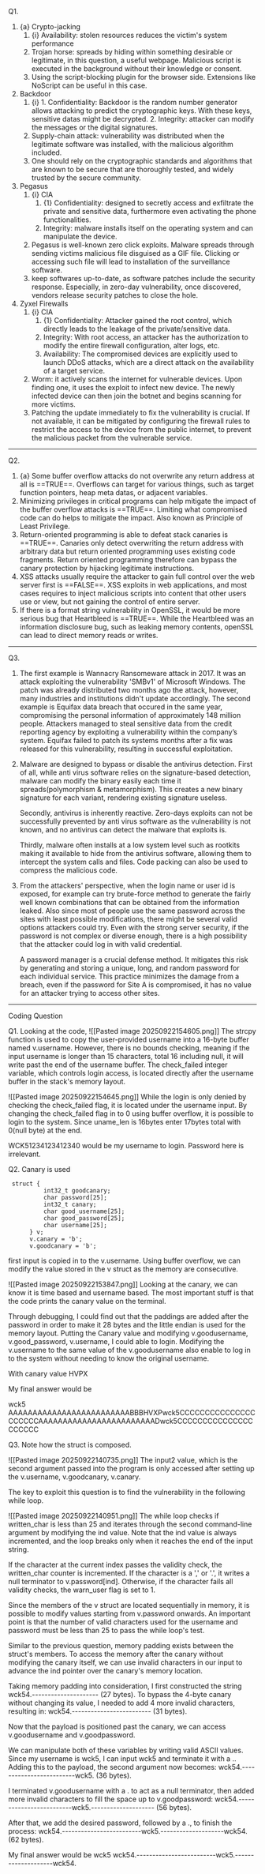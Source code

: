 Q1.
1. {a} Crypto-jacking
	1. {i} Availability: stolen resources reduces the victim's system performance
	2. Trojan horse: spreads by hiding within something desirable or legitimate, in this question, a useful webpage. Malicious script is executed in the background without their knowledge or consent.
	3. Using the script-blocking plugin for the browser side. Extensions like NoScript can be useful in this case.
2. Backdoor
	1. {i} 
			1. Confidentiality: Backdoor is the random number generator allows attacking to predict the cryptographic keys. With these keys, sensitive datas might be decrypted. 
			2. Integrity: attacker can modify the messages or the digital signatures.
	2. Supply-chain attack: vulnerability was distributed when the legitimate software was installed, with the malicious algorithm included.
	3. One should rely on the cryptographic standards and algorithms that are known to be secure that are thoroughly tested, and widely trusted by the secure community.
3. Pegasus
	1. {i}  CIA
		1. {1} Confidentiality: designed to secretly access and exfiltrate the private and sensitive data, furthermore even activating the phone functionalities. 
		2. Integrity: malware installs itself on the operating system and can manipulate the device. 
	2. Pegasus is well-known zero click exploits. Malware spreads through sending victims malicious file disguised as a GIF file. Clicking or accessing such file will lead to installation of the surveillance software. 
	3. keep softwares up-to-date, as software patches include the security response. 
	   Especially, in zero-day vulnerability, once discovered, vendors release security patches to close the hole. 
4. Zyxel Firewalls
	1. {i} CIA
	    1. {1} Confidentiality: Attacker gained the root control, which directly leads to the leakage of the private/sensitive data.
	    2. Integrity: With root access, an attacker has the authorization to modify the entire firewall configuration, alter logs, etc. 
	    3. Availability: The compromised devices are explicitly used to launch DDoS attacks, which are a direct attack on the availability of a target service. 
	2. Worm: it actively scans the internet for vulnerable devices. Upon finding one, it uses the exploit to infect new device. The newly infected device can then join the botnet and begins scanning for more victims.
	3. Patching the update immediately to fix the vulnerability is crucial. If not available, it can be mitigated by configuring the firewall rules to restrict the access to the device from the public internet, to prevent the malicious packet from the vulnerable service. 
---
Q2.
1. {a} Some buffer overflow attacks do not overwrite any return address at all is ==TRUE==. Overflows can target for various things, such as target function pointers, heap meta datas, or adjacent variables. 
2. Minimizing privileges in critical programs can help mitigate the impact of the buffer overflow attacks is ==TRUE==. Limiting what compromised code can do helps to mitigate the impact. Also known as Principle of Least Privilege. 
3. Return-oriented programming is able to defeat stack canaries is ==TRUE==. Canaries only detect overwriting the return address with arbitrary data but return oriented programming uses existing code fragments. Return oriented programming therefore can bypass the canary protection by hijacking legitimate instructions.
4. XSS attacks usually require the attacker to gain full control over the web server first is ==FALSE==. XSS exploits in web applications, and most cases requires to inject malicious scripts into content that other users use or view, but not gaining the control of entire server. 
5. If there is a format string vulnerability in OpenSSL, it would be more serious bug that Heartbleed is ==TRUE==. While the Heartbleed was an information disclosure bug, such as leaking memory contents, openSSL can lead to direct memory reads or writes. 
----------------------
Q3.
1. The first example is Wannacry Ransomeware attack in 2017. It was an attack exploiting the vulnerability 'SMBv1' of Microsoft Windows. The patch was already distributed two months ago the attack, however, many industries and institutions didn't update accordingly. 
   The second example is Equifax data breach that occured in the same year, compromising the personal information of approximately 148 million people. Attackers managed to steal sensitive data from the credit reporting agency by exploiting a vulnerability within the company’s system. Equifax failed to patch its systems months after a fix was released for this vulnerability, resulting in successful exploitation.
   
2. Malware are designed to bypass or disable the antivirus detection.
   First of all, while anti virus software relies on the signature-based detection, malware can modify the binary easily each time it spreads(polymorphism & metamorphism). This creates a new binary signature for each variant, rendering existing signature useless.  
   
   Secondly, antivirus is inherently reactive. Zero-days exploits can not be successfully prevented by anti virus software as the vulnerability is not known, and no antivirus can detect the malware that exploits is. 
   
   Thirdly, malware often installs at a low system level such as rootkits making it available to hide from the antivirus software, allowing them to intercept the system calls and files. Code packing can also be used to compress the malicious code.

1. From the attackers' perspective, when the login name or user id is exposed, for example can try brute-force method to generate the fairly well known combinations that can be obtained from the information leaked. Also since most of people use the same password across the sites with least possible modifications, there might be several valid options attackers could try. Even with the strong server security, if the password is not complex or diverse enough, there is a high possibility that the attacker could log in with valid credential.  
   
   A password manager is a crucial defense method. It mitigates this risk by generating and storing a unique, long, and random password for each individual service. This practice minimizes the damage from a breach, even if the password for Site A is compromised, it has no value for an attacker trying to access other sites.
---

Coding Question

Q1.
Looking at the code, 
![[Pasted image 20250922154605.png]]
The strcpy function is used to copy the user-provided username into a 16-byte buffer named v.username. However, there is no bounds checking, meaning if the input username is longer than 15 characters, total 16 including null, it will write past the end of the username buffer. The check_failed integer variable, which controls login access, is located directly after the username buffer in the stack's memory layout.

![[Pasted image 20250922154645.png]]
While the login is only denied by checking the check_failed flag, it is located under the username input. By changing the check_failed flag in to 0 using buffer overflow, it is possible to login to the system.
Since uname_len is 16bytes enter 17bytes total with 0(null byte) at the end.

WCK51234123412340 would be my username to login.
Password here is irrelevant. 

Q2. Canary is used

```
 struct {
          int32_t goodcanary;
          char password[25];
          int32_t canary;
          char good_username[25];
          char good_password[25];
          char username[25];
      } v;
      v.canary = 'b';
      v.goodcanary = 'b';
```

first input is copied in to the v.username. 
Using buffer overflow, we can modify the value stored in the v struct as the memory are consecutive. 

![[Pasted image 20250922153847.png]]
Looking at the canary, we can know it is time based and username based. 
The most important stuff is that the code prints the canary value on the terminal. 

Through debugging, I could find out that the paddings are added after the password in order to make it 28 bytes and the little endian is used for the memory layout. Putting the Canary value and modifying v.goodusername, v.good_password, v.username, I could able to login. Modifying the v.username to the same value of the v.goodusername also enable to log in to the system without needing to know the original username. 

With canary value HVPX

My final answer would be

wck5
AAAAAAAAAAAAAAAAAAAAAAAAABBBHVXPwck5CCCCCCCCCCCCCCCCCCCCCAAAAAAAAAAAAAAAAAAAAAAAADwck5CCCCCCCCCCCCCCCCCCCCC


Q3. 
Note how the struct is composed. 

![[Pasted image 20250922140735.png]]
The input2 value, which is the second argument passed into the program is only accessed after setting up the v.username, v.goodcanary, v.canary. 

The key to exploit this question is to find the vulnerability in the following while loop.

![[Pasted image 20250922140951.png]]
The while loop checks if written_char is less than 25 and iterates through the second command-line argument by modifying the ind value. Note that the ind value is always incremented, and the loop breaks only when it reaches the end of the input string.

If the character at the current index passes the validity check, the written_char counter is incremented. If the character is a ',' or '.', it writes a null terminator to v.password[ind]. Otherwise, if the character fails all validity checks, the warn_user flag is set to 1.

Since the members of the v struct are located sequentially in memory, it is possible to modify values starting from v.password onwards. An important point is that the number of valid characters used for the username and password must be less than 25 to pass the while loop's test.

Similar to the previous question, memory padding exists between the struct's members. To access the memory after the canary without modifying the canary itself, we can use invalid characters in our input to advance the ind pointer over the canary's memory location.

Taking memory padding into consideration, I first constructed the string 
wck54.--------------------- (27 bytes). 
To bypass the 4-byte canary without changing its value, I needed to add 4 more invalid characters, resulting in: 
wck54.------------------------- (31 bytes).

Now that the payload is positioned past the canary, we can access v.goodusername and v.goodpassword.

We can manipulate both of these variables by writing valid ASCII values. Since my username is wck5, I can input wck5 and terminate it with a .. Adding this to the payload, the second argument now becomes:
wck54.-------------------------wck5. (36 bytes).

I terminated v.goodusername with a . to act as a null terminator, then added more invalid characters to fill the space up to v.goodpassword:
wck54.-------------------------wck5.-------------------- (56 bytes).

After that, we add the desired password, followed by a ., to finish the process:
wck54.-------------------------wck5.--------------------wck54. (62 bytes).

My final answer would be
wck5
wck54.-------------------------wck5.--------------------wck54.